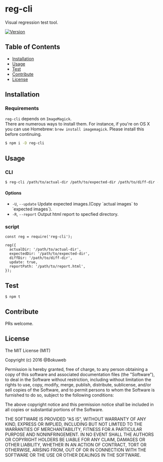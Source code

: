 # reg-cli

Visual regression test tool.

[![Version](https://img.shields.io/npm/v/reg-cli.svg?style=flat-square)](https://www.npmjs.com/package/reg-cli)

## Table of Contents

- [Installation](#installation)
- [Usage](#usage)
- [Test](#test)
- [Contribute](#contribute)
- [License](#license)

## Installation
 
### Requirements
 
`reg-cli` depends on `ImageMagick`.   
There are numerous ways to install them. For instance, if you're on OS X you can use Homebrew: `brew install imagemagick`. Please install this before continuing.
 
``` sh
$ npm i -D reg-cli
```

## Usage

### CLI

``` sh
$ reg-cli /path/to/actual-dir /path/to/expected-dir /path/to/diff-dir -R ./report.html
```

####  Options

  * `-U`, `--update` Update expected images.(Copy \`actual images\` to \`expected images\`).
  * `-R`, `--report` Output html report to specfied directory.

### script

```
const reg = require('reg-cli');

reg({
  actualDir: '/path/to/actual-dir',
  expectedDir: '/path/to/expected-dir',
  diffDir: '/path/to/diff-dir',
  update: true,
  reportPath: '/path/to/report.html',
});
```

## Test

``` sh
$ npm t 
```

## Contribute

PRs welcome.

## License

The MIT License (MIT)

Copyright (c) 2016 @Bokuweb

Permission is hereby granted, free of charge, to any person obtaining a copy of this software and associated documentation files (the "Software"), to deal in the Software without restriction, including without limitation the rights to use, copy, modify, merge, publish, distribute, sublicense, and/or sell copies of the Software, and to permit persons to whom the Software is furnished to do so, subject to the following conditions:

The above copyright notice and this permission notice shall be included in all copies or substantial portions of the Software.

THE SOFTWARE IS PROVIDED "AS IS", WITHOUT WARRANTY OF ANY KIND, EXPRESS OR IMPLIED, INCLUDING BUT NOT LIMITED TO THE WARRANTIES OF MERCHANTABILITY, FITNESS FOR A PARTICULAR PURPOSE AND NONINFRINGEMENT. IN NO EVENT SHALL THE AUTHORS OR COPYRIGHT HOLDERS BE LIABLE FOR ANY CLAIM, DAMAGES OR OTHER LIABILITY, WHETHER IN AN ACTION OF CONTRACT, TORT OR OTHERWISE, ARISING FROM, OUT OF OR IN CONNECTION WITH THE SOFTWARE OR THE USE OR OTHER DEALINGS IN THE SOFTWARE.

